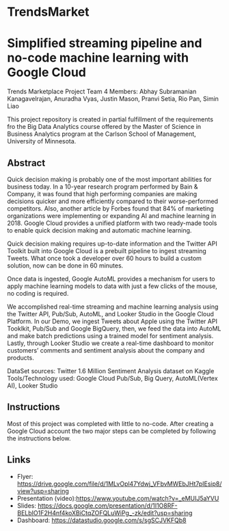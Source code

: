 # TrendsMarket






# Simplified streaming pipeline and no-code machine learning with Google Cloud
Trends Marketplace Project
Team 4
Members: Abhay Subramanian Kanagavelrajan, Anuradha Vyas, Justin Mason, Pranvi Setia, Rio Pan, Simin Liao

This project repository is created in partial fulfillment of the requirements fro the Big Data Analytics course offered by the Master of Science in Business Analytics program at the Carlson School of Management, University of Minnesota. 

## Abstract

Quick decision making is probably one of the most important abilities for business today. In a 10-year research program performed by Bain & Company, it was found that high performing companies are making decisions quicker and more efficiently compared to their worse-performed competitors. Also, another article by Forbes found that 84% of marketing organizations were implementing or expanding AI and machine learning in 2018. Google Cloud provides a unified platform with two ready-made tools to enable quick decision making and automatic machine learning. 

Quick decision making requires up-to-date information and the Twitter API Toolkit built into Google Cloud is a prebuilt pipeline to ingest streaming Tweets. What once took a developer over 60 hours to build a custom solution, now can be done in 60 minutes. 

Once data is ingested, Google AutoML provides a mechanism for users to apply machine learning models to data with just a few clicks of the mouse, no coding is required. 

We accomplished real-time streaming and machine learning analysis using the Twitter API, Pub/Sub, AutoML, and Looker Studio in the Google Cloud Platform. In our Demo, we ingest Tweets about Apple using the Twitter API Tooklkit, Pub/Sub and Google BigQuery, then, we feed the data into AutoML and make batch predictions using a trained model for sentiment analysis. Lastly, through Looker Studio we create a real-time dashboard to monitor customers’ comments and sentiment analysis about the company and products.


DataSet sources: Twitter 1.6 Million Sentiment Analysis dataset on Kaggle 
Tools/Technology used: Google Cloud Pub/Sub, Big Query, AutoML(Vertex AI), Looker Studio

## Instructions

Most of this project was completed with little to no-code. After creating a Google Cloud account the two major steps can be completed by following the instructions below.


## Links

- Flyer: https://drive.google.com/file/d/1MLvOpl47Ydwj_VFbvMWEbJHt7pIEsip8/view?usp=sharing
- Presentation (video):https://www.youtube.com/watch?v=_eMUIJ5aYVU
- Slides: https://docs.google.com/presentation/d/1I1O8RF-BELbIO1F2H4nf4koXBiCtqZOFQLuWiPg_-zk/edit?usp=sharing
- Dashboard: https://datastudio.google.com/s/sgSCJVKFQb8
